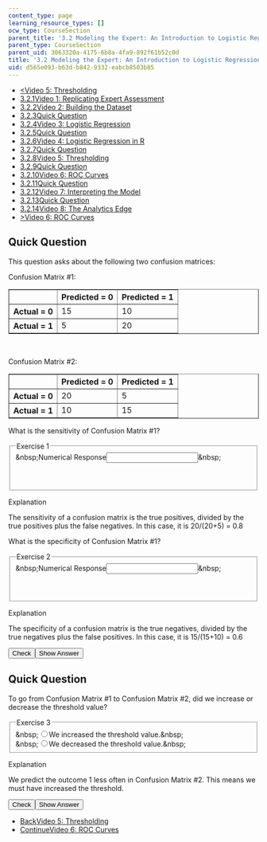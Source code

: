 ```yaml
---
content_type: page
learning_resource_types: []
ocw_type: CourseSection
parent_title: '3.2 Modeling the Expert: An Introduction to Logistic Regression'
parent_type: CourseSection
parent_uid: 3063320a-4175-6b8a-4fa9-892f61b52c0d
title: '3.2 Modeling the Expert: An Introduction to Logistic Regression'
uid: d565e093-b63d-b842-9332-eabcb8503b85
---
```

<ul class="navigation pagination">
    <li id="top_bck_btn"><a href="./resolveuid/7bf86a6c2bb6629ed20e4dd216833197">&lt;<span>Video 5: Thresholding</span></a></li>
    <li id="flp_btn_1"><a href="./resolveuid/3063320a41756b8a4fa9892f61b52c0d">3.2.1<span>Video 1: Replicating Expert Assessment</span></a></li>
    <li id="flp_btn_2"><a href="./resolveuid/a92dcb88eddd40ad72c0d5bc2288c90e">3.2.2<span>Video 2: Building the Dataset</span></a></li>
    <li id="flp_btn_3"><a href="./resolveuid/4551bb95ca82a0cacf08eda74141daaa">3.2.3<span>Quick Question</span></a></li>
    <li id="flp_btn_4"><a href="./resolveuid/8099bebbd4e81ce09baa3ede1f3ec357">3.2.4<span>Video 3: Logistic Regression</span></a></li>
    <li id="flp_btn_5"><a href="./resolveuid/9cb7a258ad190f7f84e589aad47092b1">3.2.5<span>Quick Question</span></a></li>
    <li id="flp_btn_6"><a href="./resolveuid/8fc17cbb03cdce23b5880c21e7dc33e8">3.2.6<span>Video 4: Logistic Regression in R</span></a></li>
    <li id="flp_btn_7"><a href="./resolveuid/8c08020699935e2bb0c50c4cd73fd74c">3.2.7<span>Quick Question</span></a></li>
    <li id="flp_btn_8"><a href="./resolveuid/7bf86a6c2bb6629ed20e4dd216833197">3.2.8<span>Video 5: Thresholding</span></a></li>
    <li id="flp_btn_9" class="button_selected"><a href="./resolveuid/d565e093b63db8429332eabcb8503b85">3.2.9<span>Quick Question</span></a></li>
    <li id="flp_btn_10"><a href="./resolveuid/f62162651257bdbe48268a5e5b311096">3.2.10<span>Video 6: ROC Curves</span></a></li>
    <li id="flp_btn_11"><a href="./resolveuid/d9817f81c4ac257aed44548eaa714059">3.2.11<span>Quick Question</span></a></li>
    <li id="flp_btn_12"><a href="./resolveuid/1e61720ecc150a7b0c5eb3fe60c5ffa1">3.2.12<span>Video 7: Interpreting the Model</span></a></li>
    <li id="flp_btn_13"><a href="./resolveuid/8809159b6e060da2d38690c7900fdd67">3.2.13<span>Quick Question</span></a></li>
    <li id="flp_btn_14"><a href="./resolveuid/81d5d93d77c2b8fc0b85d9cbcdc418a5">3.2.14<span>Video 8: The Analytics Edge</span></a></li>
    <li id="top_continue_btn"><a href="./resolveuid/f62162651257bdbe48268a5e5b311096">&gt;<span>Video 6: ROC Curves</span></a></li>
</ul>
<h2 class="subhead">Quick Question</h2>
<p>This question asks about the following two confusion matrices:</p>
<p>Confusion Matrix #1:</p>
<table border="1">
    <tbody>
        <tr>
            <th>&nbsp;</th>
            <th>Predicted = 0</th>
            <th>Predicted = 1</th>
        </tr>
        <tr>
            <th>Actual = 0</th>
            <td>15</td>
            <td>10</td>
        </tr>
        <tr>
            <th>Actual = 1</th>
            <td>5</td>
            <td>20</td>
        </tr>
    </tbody>
</table>
<p>&nbsp;</p>
<p>Confusion Matrix #2:</p>
<table border="1">
    <tbody>
        <tr>
            <th>&nbsp;</th>
            <th>Predicted = 0</th>
            <th>Predicted = 1</th>
        </tr>
        <tr>
            <th>Actual = 0</th>
            <td>20</td>
            <td>5</td>
        </tr>
        <tr>
            <th>Actual = 1</th>
            <td>10</td>
            <td>15</td>
        </tr>
    </tbody>
</table>
<div class="self_assessment">
<div id="Q1_div" class="problem_question">
<p display_name="Quick Question" url_name="Quick_Question_190">What is the sensitivity of Confusion Matrix #1?</p>
<fieldset><legend class="visually-hidden">Exercise 1</legend>
<div class="choice"><label id="Q1_label"><span id="Q1_aria_status" tabindex="-1" class="visually-hidden">&amp;nbsp;</span><span class="visually-hidden">Numerical Response</span><input type="text" id="Q1_input" value="" onkeypress="numericTypedOrDropDownSelected(1)" class="problem_text_input" /><input type="hidden" id="Q1_ans" value="0.8" /><input type="hidden" id="Q1_tolerance" value="1%" /><span id="Q1_normal_status" class="nostatus" aria-hidden="true">&amp;nbsp;</span></label></div>
<p id="S1_ans" tabindex="-1" class="problem_answer">&nbsp;</p>
</fieldset></div>
<div id="S1_div" class="problem_solution" tabindex="-1" display_name="Quick Question" url_name="Quick_Question_192">
<div class="detailed-solution">
<p>Explanation</p>
<p>The sensitivity of a confusion matrix is the true positives, divided by the true positives plus the false negatives. In this case, it is 20/(20+5) = 0.8</p>
</div>
</div>
<div id="Q2_div" class="problem_question">
<p display_name="Quick Question" url_name="Quick_Question_193">What is the specificity of Confusion Matrix #1?</p>
<fieldset><legend class="visually-hidden">Exercise 2</legend>
<div class="choice"><label id="Q2_label"><span id="Q2_aria_status" tabindex="-1" class="visually-hidden">&amp;nbsp;</span><span class="visually-hidden">Numerical Response</span><input type="text" id="Q2_input" value="" onkeypress="numericTypedOrDropDownSelected(2)" class="problem_text_input" /><input type="hidden" id="Q2_ans" value="0.6" /><input type="hidden" id="Q2_tolerance" value="1%" /><span id="Q2_normal_status" class="nostatus" aria-hidden="true">&amp;nbsp;</span></label></div>
<p id="S2_ans" tabindex="-1" class="problem_answer">&nbsp;</p>
</fieldset></div>
<div id="S2_div" class="problem_solution" tabindex="-1" display_name="Quick Question" url_name="Quick_Question_195">
<div class="detailed-solution">
<p>Explanation</p>
<p>The specificity of a confusion matrix is the true negatives, divided by the true negatives plus the false positives. In this case, it is 15/(15+10) = 0.6</p>
</div>
</div>
<div class="action"><button id="Q1_button" onclick="checkAnswer({1: 'numerical', 2: 'numerical'})" class="problem_mo_button">Check</button><button id="Q1_button_show" onclick="showHideSolution({1: 'numerical', 2: 'numerical'}, 1, [1, 2])" class="problem_mo_button">Show Answer</button></div>
</div>
<h2 class="subhead">Quick Question</h2>
<div class="self_assessment">
<div id="Q3_div" class="problem_question">
<p display_name="Quick Question" url_name="Quick_Question_197">To go from Confusion Matrix #1 to Confusion Matrix #2, did we increase or decrease the threshold value?</p>
<fieldset><legend class="visually-hidden">Exercise 3</legend>
<div class="choice"><label id="Q3_input_1_label"><span id="Q3_input_1_aria_status" tabindex="-1" class="visually-hidden">&amp;nbsp;</span><input type="radio" id="Q3_input_1" onclick="optionSelected(3)" name="Q3_input" class="problem_radio_input" correct="true" /><span class="choice">We increased the threshold value.</span><span id="Q3_input_1_normal_status" class="nostatus" aria-hidden="true">&amp;nbsp;</span></label></div>
<div class="choice"><label id="Q3_input_2_label"><span id="Q3_input_2_aria_status" tabindex="-1" class="visually-hidden">&amp;nbsp;</span><input type="radio" id="Q3_input_2" onclick="optionSelected(3)" name="Q3_input" class="problem_radio_input" correct="false" /><span class="choice">We decreased the threshold value.</span><span id="Q3_input_2_normal_status" class="nostatus" aria-hidden="true">&amp;nbsp;</span></label></div>
</fieldset></div>
<div id="S3_div" class="problem_solution" tabindex="-1" display_name="Quick Question" url_name="Quick_Question_199">
<div class="detailed-solution">
<p>Explanation</p>
<p>We predict the outcome 1 less often in Confusion Matrix #2. This means we must have increased the threshold.</p>
</div>
</div>
<div class="action"><button id="Q2_button" onclick="checkAnswer({3: 'multiple_choice'})" class="problem_mo_button">Check</button><button id="Q2_button_show" onclick="showHideSolution({3: 'multiple_choice'}, 2, [3])" class="problem_mo_button">Show Answer</button></div>
</div>
<ul class="navigation progress">
    <li id="bck_btn"><a href="./resolveuid/7bf86a6c2bb6629ed20e4dd216833197">Back<span>Video 5: Thresholding</span></a></li>
    <li id="continue_btn"><a href="./resolveuid/f62162651257bdbe48268a5e5b311096">Continue<span>Video 6: ROC Curves</span></a></li>
</ul>